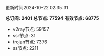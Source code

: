 更新时间2024-10-22 02:35:31

**总订阅: 2401**
**总节点: 77594**
**有效节点: 68775**
- v2ray节点: 59157
- ssr节点: 31
- trojan节点: 7376
- ss节点: 2211
